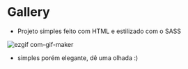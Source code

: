 # Gallery

* Projeto simples feito com HTML e estilizado com o SASS

![ezgif com-gif-maker](https://user-images.githubusercontent.com/84200694/151707740-29ed1cae-fd1f-4fa1-a01a-b3cca8f0b79d.gif)

* simples porém elegante, dê uma olhada :)
